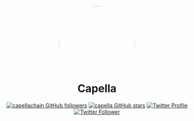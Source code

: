 <h1 align="center">
  <br>
  <a href="https://twitter.com/capellachain"><img src="https://pbs.twimg.com/profile_images/1613937113338384389/_tmkAGzY_400x400.jpg" width="200" style="border-radius:50%"></a>
  <br>
  Capella
  <br>
</h1>

<p align="center">
<a title="capella GitHub followers " href="https://github.com/capellachain" ><img src="https://img.shields.io/github/followers/capellachain?style=social" alt="capellachain GitHub followers"></a>
<a title="GitHub stars " href="https://github.com/Capellachain" ><img src="https://img.shields.io/github/stars/Capellachain?style=social" alt="capella GitHub stars "></a>
<a title="Twitter Badge" href="https://twitter.com/capellachain" ><img alt="Twitter Profile" src="https://img.shields.io/badge/Twitter-Profile-informational?style=flat&logo=twitter&logoColor=white&color=1CA2F1"></a>
<a title="Twitter Follower" href="https://twitter.com/capellachain" ><img alt="Twitter Follower" src="https://img.shields.io/twitter/follow/capellachain?label=follow&style=social"></a>
</p>
